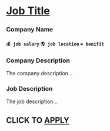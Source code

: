 # [Job Title](https://www.job_apply_url.com/)  
### Company Name
#### `💰 job salary` `🌎 job location` `❤️ benifit`

### Company Description

The company description...

### Job Description

The job description...

  
## CLICK TO [APPLY](https://www.job_apply_url.com/)